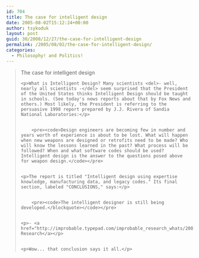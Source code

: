 ```yaml
---
id: 704
title: The case for intelligent design
date: 2005-08-02T15:12:24+00:00
author: tsykoduk
layout: post
guid: 30/2008/12/27/the-case-for-intelligent-design
permalink: /2005/08/02/the-case-for-intelligent-design/
categories:
  - Philosophy! and Politics!
---
```

<blockquote>The case for intelligent design

	<p>What is Intelligent Design? Many scientists <del>- well, nearly all scientists -</del> seem surprised that the President of the United States thinks Intelligent Design should be taught in schools. (See today's news reports about that by Fox News and others.) Most likely, the President is referring to the persuasive 1998 report prepared by J.J. Rivera of Sandia National Laboratories:</p>


		<pre><code>Design engineers are becoming few in number and years worth of experience is about to be lost. What will happen when new weapons are designed or retrofits need to be made? Who will know the lessons learned in the past? What process will be followed? When and what software codes should be used? Intelligent design is the answer to the questions posed above for weapon design.</code></pre>


	<p>The report is titled "Intelligent design using expertise knowledge, manufacturing data, and legacy codes." Its final section, labeled "CONCLUSIONS," says:</p>


		<pre><code>The intelligent designer is still being developed.</blockquote></code></pre>


	<p>- <a href="http://improbable.typepad.com/improbable_research_whats/2005/08/the_case_for_in.html">Improbable Research</a></p>


	<p>Wow... that conclusion says it all.</p>
